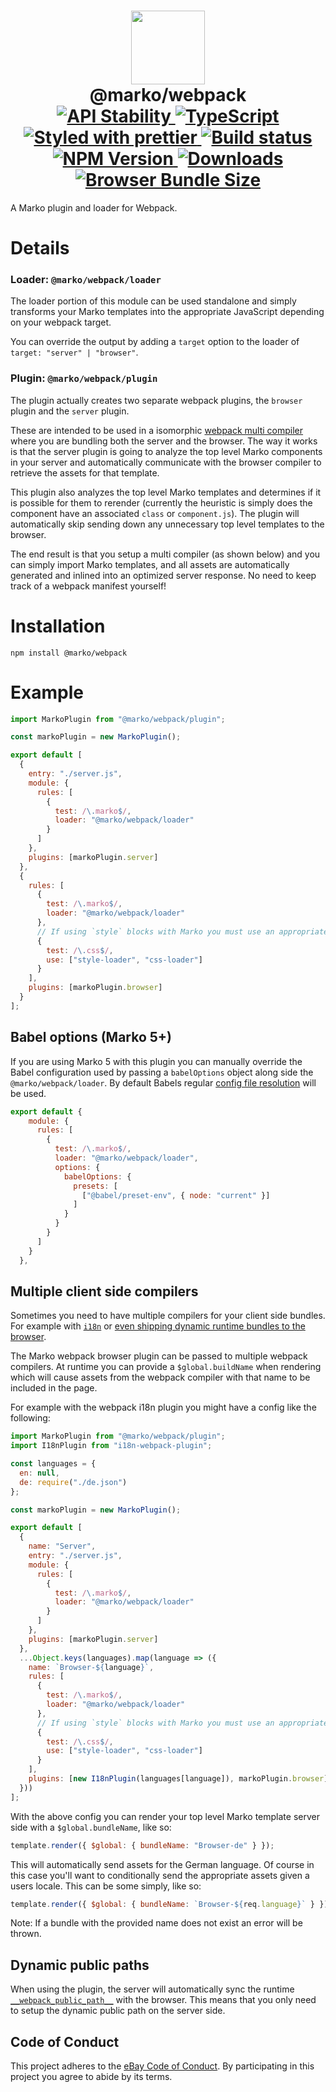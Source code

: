<h1 align="center">
  <!-- Logo -->
  <img src="https://user-images.githubusercontent.com/1958812/62651340-98c0db00-b90d-11e9-944a-637334391d57.png" height="118"/>
  <br/>
  @marko/webpack
	<br/>

  <!-- Stability -->
  <a href="https://nodejs.org/api/documentation.html#documentation_stability_index">
    <img src="https://img.shields.io/badge/stability-stable-brightgreen.svg" alt="API Stability"/>
  </a>
  <!-- Language -->
  <a href="http://typescriptlang.org">
    <img src="https://img.shields.io/badge/%3C%2F%3E-typescript-blue.svg" alt="TypeScript"/>
  </a>
  <!-- Format -->
  <a href="https://github.com/prettier/prettier">
    <img src="https://img.shields.io/badge/styled_with-prettier-ff69b4.svg" alt="Styled with prettier"/>
  </a>
  <!-- CI -->
  <a href="https://travis-ci.com/marko-js/webpack">
  <img src="https://travis-ci.com/marko-js/webpack.svg?branch=master" alt="Build status"/>
  </a>
  <!-- NPM Version -->
  <a href="https://npmjs.org/package/@marko/webpack">
    <img src="https://img.shields.io/npm/v/@marko/webpack.svg" alt="NPM Version"/>
  </a>
  <!-- Downloads -->
  <a href="https://npmjs.org/package/@marko/webpack">
    <img src="https://img.shields.io/npm/dm/@marko/webpack.svg" alt="Downloads"/>
  </a>
  <!-- Size -->
  <a href="https://npmjs.org/package/@marko/webpack">
    <img src="https://img.shields.io/badge/size-1.21kb-green.svg" alt="Browser Bundle Size"/>
  </a>
</h1>

A Marko plugin and loader for Webpack.

# Details

### Loader: `@marko/webpack/loader`

The loader portion of this module can be used standalone and simply transforms your Marko templates into the appropriate JavaScript depending on your webpack target.

You can override the output by adding a `target` option to the loader of `target: "server" | "browser"`.

### Plugin: `@marko/webpack/plugin`

The plugin actually creates two separate webpack plugins, the `browser` plugin and the `server` plugin.

These are intended to be used in a isomorphic [webpack multi compiler](https://github.com/webpack/webpack/tree/master/examples/multi-compiler) where you are bundling both the server and the browser. The way it works is that the server plugin is going to analyze the top level Marko components in your server and automatically communicate with the browser compiler to retrieve the assets for that template.

This plugin also analyzes the top level Marko templates and determines if it is possible for them to rerender (currently the heuristic is simply does the component have an associated `class` or `component.js`). The plugin will automatically skip sending down any unnecessary top level templates to the browser.

The end result is that you setup a multi compiler (as shown below) and you can simply import Marko templates, and all assets are automatically generated and inlined into an optimized server response. No need to keep track of a webpack manifest yourself!

# Installation

```console
npm install @marko/webpack
```

# Example

```javascript
import MarkoPlugin from "@marko/webpack/plugin";

const markoPlugin = new MarkoPlugin();

export default [
  {
    entry: "./server.js",
    module: {
      rules: [
        {
          test: /\.marko$/,
          loader: "@marko/webpack/loader"
        }
      ]
    },
    plugins: [markoPlugin.server]
  },
  {
    rules: [
      {
        test: /\.marko$/,
        loader: "@marko/webpack/loader"
      },
      // If using `style` blocks with Marko you must use an appropriate loader
      {
        test: /\.css$/,
        use: ["style-loader", "css-loader"]
      }
    ],
    plugins: [markoPlugin.browser]
  }
];
```

## Babel options (Marko 5+)

If you are using Marko 5 with this plugin you can manually override the Babel configuration used by passing a `babelOptions` object along side the `@marko/webpack/loader`. By default Babels regular [config file resolution](https://babeljs.io/docs/en/config-files) will be used.

```javascript
export default {
    module: {
      rules: [
        {
          test: /\.marko$/,
          loader: "@marko/webpack/loader",
          options: {
            babelOptions: {
              presets: [
                ["@babel/preset-env", { node: "current" }]
              ]
            }
          }
        }
      ]
    }
  },
```

## Multiple client side compilers

Sometimes you need to have multiple compilers for your client side bundles. For example with [`i18n`](https://github.com/webpack/webpack/tree/master/examples/i18n) or [even shipping dynamic runtime bundles to the browser](https://github.com/eBay/arc/tree/master/packages/arc-webpack).

The Marko webpack browser plugin can be passed to multiple webpack compilers. At runtime you can provide a `$global.buildName` when rendering which will cause assets from the webpack compiler with that name to be included in the page.

For example with the webpack i18n plugin you might have a config like the following:

```js
import MarkoPlugin from "@marko/webpack/plugin";
import I18nPlugin from "i18n-webpack-plugin";

const languages = {
  en: null,
  de: require("./de.json")
};

const markoPlugin = new MarkoPlugin();

export default [
  {
    name: "Server",
    entry: "./server.js",
    module: {
      rules: [
        {
          test: /\.marko$/,
          loader: "@marko/webpack/loader"
        }
      ]
    },
    plugins: [markoPlugin.server]
  },
  ...Object.keys(languages).map(language => ({
    name: `Browser-${language}`,
    rules: [
      {
        test: /\.marko$/,
        loader: "@marko/webpack/loader"
      },
      // If using `style` blocks with Marko you must use an appropriate loader
      {
        test: /\.css$/,
        use: ["style-loader", "css-loader"]
      }
    ],
    plugins: [new I18nPlugin(languages[language]), markoPlugin.browser]
  }))
];
```

With the above config you can render your top level Marko template server side with a `$global.bundleName`, like so:

```javascript
template.render({ $global: { bundleName: "Browser-de" } });
```

This will automatically send assets for the German language.
Of course in this case you'll want to conditionally send the appropriate assets given a users locale. This can be some simply, like so:

```javascript
template.render({ $global: { bundleName: `Browser-${req.language}` } });
```

Note: If a bundle with the provided name does not exist an error will be thrown.

## Dynamic public paths

When using the plugin, the server will automatically sync the runtime [`__webpack_public_path__`](https://webpack.js.org/guides/public-path/#on-the-fly) with the browser.
This means that you only need to setup the dynamic public path on the server side.

## Code of Conduct

This project adheres to the [eBay Code of Conduct](./.github/CODE_OF_CONDUCT.md). By participating in this project you agree to abide by its terms.

